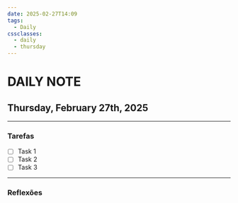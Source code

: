 ```yaml
---
date: 2025-02-27T14:09
tags:
  - Daily
cssclasses:
  - daily
  - thursday
---
```

# DAILY NOTE
## Thursday, February 27th, 2025
***
### Tarefas
- [ ] Task 1
- [ ] Task 2
- [ ] Task 3
***
### Reflexões
